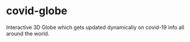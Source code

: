 # covid-globe
Interactive 3D Globe which gets updated dynamically on covid-19 info all around the world.
